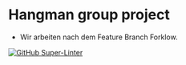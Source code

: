 # Hangman group project

- Wir arbeiten nach dem Feature Branch Forklow.

[![GitHub Super-Linter](https://github.com/koetbullar/PM-W-Projekt/workflows/Lint%20Code%20Base/badge.svg)](https://github.com/marketplace/actions/super-linter)
